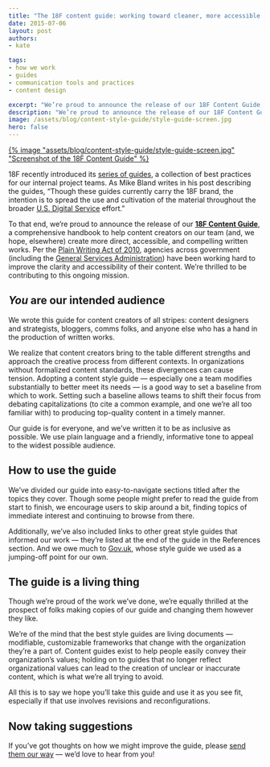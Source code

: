 ```yaml
---
title: "The 18F content guide: working toward cleaner, more accessible communication"
date: 2015-07-06
layout: post
authors:
- kate

tags:
- how we work
- guides
- communication tools and practices
- content design

excerpt: "We’re proud to announce the release of our 18F Content Guide, a comprehensive handbook to help content creators on our team (and, we hope, elsewhere) create more direct, accessible, and compelling written works."
description: "We’re proud to announce the release of our 18F Content Guide, a comprehensive handbook to help content creators on our team (and, we hope, elsewhere) create more direct, accessible, and compelling written works."
image: /assets/blog/content-style-guide/style-guide-screen.jpg
hero: false
---
```


[{% image "assets/blog/content-style-guide/style-guide-screen.jpg" "Screenshot of the 18F Content Guide" %}](https://pages.18f.gov/content-guide/)

18F recently introduced its [series of guides](https://18f.gsa.gov/2015/05/28/18F-guides/), a collection of best practices for our internal project teams. As Mike Bland writes in his post describing the guides, “Though these guides currently carry the 18F brand, the intention is to spread the use and cultivation of the material throughout the broader [U.S. Digital Service](https://wh.gov/usds/) effort.”

To that end, we’re proud to announce the release of our [**18F Content Guide**](https://pages.18f.gov/content-guide/index.html), a comprehensive handbook to help content creators on our team (and, we hope, elsewhere) create more direct, accessible, and compelling written works. Per the [Plain Writing Act of 2010](http://www.plainlanguage.gov/plLaw/), agencies across government (including the [General Services Administration](http://www.gsa.gov/portal/content/298757)) have been working hard to improve the clarity and accessibility of their content. We’re thrilled to be contributing to this ongoing mission.

## *You* are our intended audience 

We wrote this guide for content creators of all stripes: content designers and strategists, bloggers, comms folks, and anyone else who has a hand in the production of written works.

We realize that content creators bring to the table different strengths and approach the creative process from different contexts. In organizations without formalized content standards, these divergences can cause tension. Adopting a content style guide — especially one a team modifies substantially to better meet its needs — is a good way to set a baseline from which to work. Setting such a baseline allows teams to shift their focus from debating capitalizations (to cite a common example, and one we’re all too familiar with) to producing top-quality content in a timely manner.

Our guide is for everyone, and we’ve written it to be as inclusive as possible. We use plain language and a friendly, informative tone to appeal to the widest possible audience.

## How to use the guide

We’ve divided our guide into easy-to-navigate sections titled after the topics they cover. Though some people might prefer to read the guide from start to finish, we encourage users to skip around a bit, finding topics of immediate interest and continuing to browse from there.

Additionally, we’ve also included links to other great style guides that informed our work — they’re listed at the end of the guide in the References section. And we owe much to [Gov.uk](https://www.gov.uk/), whose style guide we used as a jumping-off point for our own.

## The guide is a living thing

Though we’re proud of the work we’ve done, we’re equally thrilled at the prospect of folks making copies of our guide and changing them however they like.

We’re of the mind that the best style guides are living documents — modifiable, customizable frameworks that change with the organization they’re a part of. Content guides exist to help people easily convey their organization’s values; holding on to guides that no longer reflect organizational values can lead to the creation of unclear or inaccurate content, which is what we’re all trying to avoid.

All this is to say we hope you’ll take this guide and use it as you see fit, especially if that use involves revisions and reconfigurations.

## Now taking suggestions

If you’ve got thoughts on how we might improve the guide, please [send them our way](https://github.com/18F/content-guide) — we’d love to hear from you!
